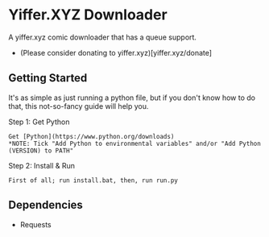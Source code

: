 # Yiffer.XYZ Downloader
A yiffer.xyz comic downloader that has a queue support.

* (Please consider donating to yiffer.xyz)[yiffer.xyz/donate]
## Getting Started
It's as simple as just running a python file, but if you don't know how to do that, this not-so-fancy guide will help you.

Step 1: Get Python
```
Get [Python](https://www.python.org/downloads)
*NOTE: Tick "Add Python to environmental variables" and/or "Add Python (VERSION) to PATH"
```
Step 2: Install & Run
```
First of all; run install.bat, then, run run.py
```

## Dependencies
* Requests
